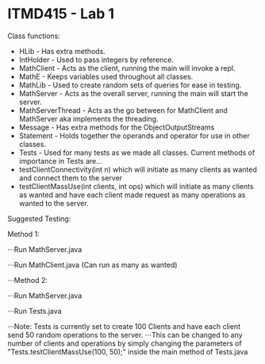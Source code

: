 # ITMD415 - Lab 1

Class functions:
* HLib - Has extra methods.
* IntHolder - Used to pass integers by reference.
* MathClient - Acts as the client, running the main will invoke a repl.
* MathE - Keeps variables used throughout all classes.
* MathLib - Used to create random sets of queries for ease in testing.
* MathServer - Acts as the overall server, running the main will start the server.
* MathServerThread - Acts as the go between for MathClient and MathServer aka implements the threading.
* Message - Has extra methods for the ObjectOutputStreams
* Statement - Holds together the operands and operator for use in other classes.
* Tests - Used for many tests as we made all classes. Current methods of importance in Tests are...
* testClientConnectivity(int n) which will initiate as many clients as wanted and connect them to the server
* testClientMassUse(int clients, int ops) which will initiate as many clients as wanted and have each client made request as many operations as wanted to the server.
        
Suggested Testing:

Method 1:

⋅⋅⋅Run MathServer.java

⋅⋅⋅Run MathClient.java (Can run as many as wanted)

⋅⋅⋅Method 2:

⋅⋅⋅Run MathServer.java

⋅⋅⋅Run Tests.java

⋅⋅⋅Note: Tests is currently set to create 100 Clients and have each client send 50 random operations to the server.
⋅⋅⋅This can be changed to any number of clients and operations by simply changing the parameters of "Tests.testClientMassUse(100, 50);" inside the main method of Tests.java